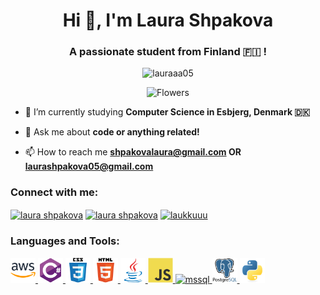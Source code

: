 <h1 align="center">Hi 👋, I'm Laura Shpakova</h1>
<h3 align="center">A passionate student from Finland 🇫🇮 !</h3>

<p align="middle"> <img src="https://komarev.com/ghpvc/?username=lauraaa05&label=Profile%20views&color=f5d6ec&style=flat" alt="lauraaa05" /> </p>

<p align="center"> <img src="https://media3.giphy.com/media/v1.Y2lkPTc5MGI3NjExcXZpaHBhNTNwNmt5aHdjbGNhOGU3M2N1ZmlyNDB4YjVjZGk0emh4MiZlcD12MV9pbnRlcm5hbF9naWZfYnlfaWQmY3Q9Zw/aEzKGecPbUAQedpfEA/giphy.gif" alt="Flowers" width="400"  /> </p>

- 🌱 I’m currently studying **Computer Science in Esbjerg, Denmark 🇩🇰**

- 💬 Ask me about **code or anything related!**

- 📫 How to reach me **shpakovalaura@gmail.com OR laurashpakova05@gmail.com**

<h3 align="left">Connect with me:</h3>
<p align="left">
<a href="https://linkedin.com/in/laura-shpakova-3a9a21296" target="blank"><img align="center" src="https://raw.githubusercontent.com/rahuldkjain/github-profile-readme-generator/master/src/images/icons/Social/linked-in-alt.svg" alt="laura shpakova" height="30" width="40" /></a>
<a href="https://fb.com/laura shpakova" target="blank"><img align="center" src="https://raw.githubusercontent.com/rahuldkjain/github-profile-readme-generator/master/src/images/icons/Social/facebook.svg" alt="laura shpakova" height="30" width="40" /></a>
<a href="https://discord.gg/laukkuuu" target="blank"><img align="center" src="https://raw.githubusercontent.com/rahuldkjain/github-profile-readme-generator/master/src/images/icons/Social/discord.svg" alt="laukkuuu" height="30" width="40" /></a>
</p>

<h3 align="left">Languages and Tools:</h3>
<p align="left"> <a href="https://aws.amazon.com" target="_blank" rel="noreferrer"> <img src="https://raw.githubusercontent.com/devicons/devicon/master/icons/amazonwebservices/amazonwebservices-original-wordmark.svg" alt="aws" width="40" height="40"/> </a> <a href="https://www.w3schools.com/cs/" target="_blank" rel="noreferrer"> <img src="https://raw.githubusercontent.com/devicons/devicon/master/icons/csharp/csharp-original.svg" alt="csharp" width="40" height="40"/> </a> <a href="https://www.w3schools.com/css/" target="_blank" rel="noreferrer"> <img src="https://raw.githubusercontent.com/devicons/devicon/master/icons/css3/css3-original-wordmark.svg" alt="css3" width="40" height="40"/> </a> <a href="https://www.w3.org/html/" target="_blank" rel="noreferrer"> <img src="https://raw.githubusercontent.com/devicons/devicon/master/icons/html5/html5-original-wordmark.svg" alt="html5" width="40" height="40"/> </a> <a href="https://www.java.com" target="_blank" rel="noreferrer"> <img src="https://raw.githubusercontent.com/devicons/devicon/master/icons/java/java-original.svg" alt="java" width="40" height="40"/> </a> <a href="https://developer.mozilla.org/en-US/docs/Web/JavaScript" target="_blank" rel="noreferrer"> <img src="https://raw.githubusercontent.com/devicons/devicon/master/icons/javascript/javascript-original.svg" alt="javascript" width="40" height="40"/> </a> <a href="https://www.microsoft.com/en-us/sql-server" target="_blank" rel="noreferrer"> <img src="https://www.svgrepo.com/show/303229/microsoft-sql-server-logo.svg" alt="mssql" width="40" height="40"/> </a> <a href="https://www.postgresql.org" target="_blank" rel="noreferrer"> <img src="https://raw.githubusercontent.com/devicons/devicon/master/icons/postgresql/postgresql-original-wordmark.svg" alt="postgresql" width="40" height="40"/> </a> <a href="https://www.python.org" target="_blank" rel="noreferrer"> <img src="https://raw.githubusercontent.com/devicons/devicon/master/icons/python/python-original.svg" alt="python" width="40" height="40"/> </a> </p>
